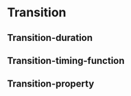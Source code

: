 <script setup>
import CdxDocsTokensTable from '../../src/components/tokens/TokensTable.vue';
import tokens from '@wikimedia/codex-design-tokens/dist/index.json';
</script>

# Transition

<CdxDocsTokensTable
	:tokens="tokens.transition"
	token-demo="CdxDocsTransitionDemo"
	css-property="transition"
/>

## Transition-duration

<CdxDocsTokensTable
	:tokens="tokens['transition-duration']"
	token-demo="CdxDocsTransitionDemo"
	css-property="transition-duration"
/>

## Transition-timing-function

<CdxDocsTokensTable
	:tokens="tokens['transition-timing-function']"
	token-demo="CdxDocsTransitionDemo"
	css-property="transition-timing-function"
/>


## Transition-property

<CdxDocsTokensTable
	:tokens="tokens['transition-property']"
	token-demo="CdxDocsTransitionDemo"
	css-property="transition-property"
/>
